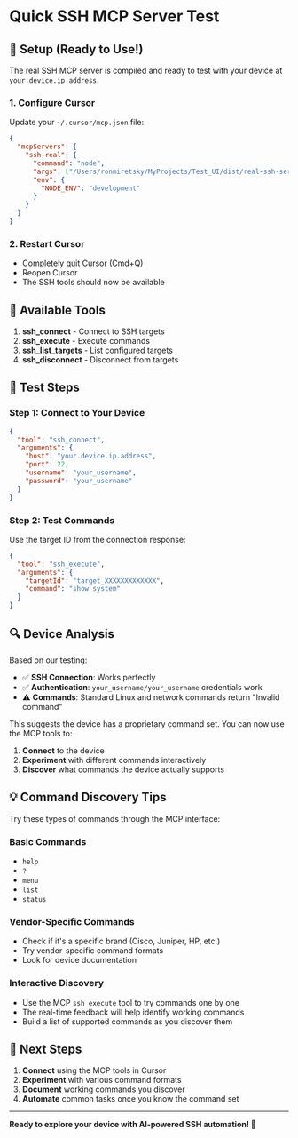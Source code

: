 # Quick SSH MCP Server Test

## 🚀 Setup (Ready to Use!)

The real SSH MCP server is compiled and ready to test with your device at `your.device.ip.address`.

### 1. Configure Cursor

Update your `~/.cursor/mcp.json` file:

```json
{
  "mcpServers": {
    "ssh-real": {
      "command": "node",
      "args": ["/Users/ronmiretsky/MyProjects/Test_UI/dist/real-ssh-server.js"],
      "env": {
        "NODE_ENV": "development"
      }
    }
  }
}
```

### 2. Restart Cursor
- Completely quit Cursor (Cmd+Q)
- Reopen Cursor
- The SSH tools should now be available

## 🔧 Available Tools

1. **ssh_connect** - Connect to SSH targets
2. **ssh_execute** - Execute commands  
3. **ssh_list_targets** - List configured targets
4. **ssh_disconnect** - Disconnect from targets

## 📝 Test Steps

### Step 1: Connect to Your Device
```json
{
  "tool": "ssh_connect",
  "arguments": {
    "host": "your.device.ip.address",
    "port": 22,
    "username": "your_username",
    "password": "your_username"
  }
}
```

### Step 2: Test Commands
Use the target ID from the connection response:

```json
{
  "tool": "ssh_execute",
  "arguments": {
    "targetId": "target_XXXXXXXXXXXXX",
    "command": "show system"
  }
}
```

## 🔍 Device Analysis

Based on our testing:
- ✅ **SSH Connection**: Works perfectly
- ✅ **Authentication**: `your_username/your_username` credentials work
- ⚠️ **Commands**: Standard Linux and network commands return "Invalid command"

This suggests the device has a proprietary command set. You can now use the MCP tools to:

1. **Connect** to the device
2. **Experiment** with different commands interactively
3. **Discover** what commands the device actually supports

## 💡 Command Discovery Tips

Try these types of commands through the MCP interface:

### Basic Commands
- `help`
- `?`
- `menu`
- `list`
- `status`

### Vendor-Specific Commands
- Check if it's a specific brand (Cisco, Juniper, HP, etc.)
- Try vendor-specific command formats
- Look for device documentation

### Interactive Discovery
- Use the MCP `ssh_execute` tool to try commands one by one
- The real-time feedback will help identify working commands
- Build a list of supported commands as you discover them

## 🎯 Next Steps

1. **Connect** using the MCP tools in Cursor
2. **Experiment** with various command formats
3. **Document** working commands you discover
4. **Automate** common tasks once you know the command set

---

**Ready to explore your device with AI-powered SSH automation! 🚀** 